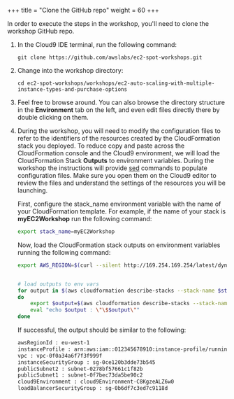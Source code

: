 +++
title = "Clone the GitHub repo"
weight = 60
+++

In order to execute the steps in the workshop, you'll need to clone the workshop GitHub repo.


1. In the Cloud9 IDE terminal, run the following command:

	```
	git clone https://github.com/awslabs/ec2-spot-workshops.git
	```
	
1. Change into the workshop directory:

	```
	cd ec2-spot-workshops/workshops/ec2-auto-scaling-with-multiple-instance-types-and-purchase-options
	```

1. Feel free to browse around. You can also browse the directory structure in the **Environment** tab on the left, and even edit files directly there by double clicking on them.

1. During the workshop, you will need to modify the configuration files to refer to the identifiers of the resources created by the CloudFormation stack you deployed. To reduce copy and paste across the CloudFormation console and the Cloud9 environment, we will load the CloudFormation Stack **Outputs** to environment variables. During the workshop the instructions will provide [sed](https://linux.die.net/man/1/sed) commands to populate configuration files. Make sure you open them on the Cloud9 editor to review the files and understand the settings of the resources you will be launching.
	
	First, configure the stack_name environment variable with the name of your CloudFormation template. For example, if the name of your stack is **myEC2Workshop** run the following command:
	```bash
	export stack_name=myEC2Workshop

	```

	Now, load the CloudFormation stack outputs on environment variables running the following command:
	```bash
	export AWS_REGION=$(curl --silent http://169.254.169.254/latest/dynamic/instance-identity/document | jq -r .region)
	

	# load outputs to env vars
	for output in $(aws cloudformation describe-stacks --stack-name $stack_name --query 'Stacks[].Outputs[].OutputKey' --output text)
	do
    	export $output=$(aws cloudformation describe-stacks --stack-name $stack_name --query 'Stacks[].Outputs[?OutputKey==`'$output'`].OutputValue' --output text)
    	eval "echo $output : \"\$$output\""
	done

	```

	If successful, the output should be similar to the following:

	```bash
	awsRegionId : eu-west-1
	instanceProfile : arn:aws:iam::012345678910:instance-profile/running-workloads-at-scale-instanceProfile-1AWCE0JMHIRI4
	vpc : vpc-0f0a34a6f7f3f999f
	instanceSecurityGroup : sg-0ce120b3dde73b545
	publicSubnet2 : subnet-0278bf57661c1f82b
	publicSubnet1 : subnet-0f7bec73da5be90c2
	cloud9Environment : cloud9Environment-C8KgzeALZ6w0
	loadBalancerSecurityGroup : sg-0b6df7c3ed7c9118d
	```